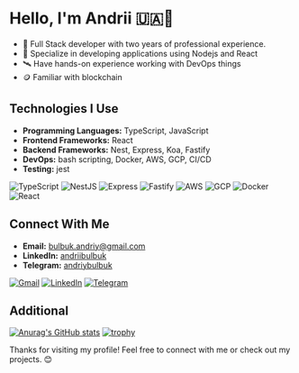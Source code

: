 # Hello, I'm Andrii 🇺🇦👋

- 🔭 Full Stack developer with two years of professional experience.
- 🌱 Specialize in developing applications using Nodejs and React
- 🛰️ Have hands-on experience working with DevOps things
- 🪙 Familiar with blockchain

## Technologies I Use

- **Programming Languages:** TypeScript, JavaScript
- **Frontend Frameworks:** React
- **Backend Frameworks:** Nest, Express, Koa, Fastify
- **DevOps:** bash scripting, Docker, AWS, GCP, CI/CD
- **Testing:** jest

![TypeScript](https://img.shields.io/badge/TypeScript-%23007ACC.svg?style=for-the-badge&logo=typescript&logoColor=white)
![NestJS](https://img.shields.io/badge/NestJS-E0234E?style=for-the-badge&logo=nestjs&logoColor=white)
![Express](https://img.shields.io/badge/Express.js-404D59?style=for-the-badge)
![Fastify](https://img.shields.io/badge/Fastify-202020?style=for-the-badge&logo=fastify&logoColor=white)
![AWS](https://img.shields.io/badge/AWS-%23FF9900.svg?style=for-the-badge&logo=amazon-aws&logoColor=white)
![GCP](https://img.shields.io/badge/Google%20Cloud-%234285F4.svg?style=for-the-badge&logo=google-cloud&logoColor=white)
![Docker](https://img.shields.io/badge/Docker-%230db7ed.svg?style=for-the-badge&logo=docker&logoColor=white)
![React](https://img.shields.io/badge/React-%2320232a.svg?style=for-the-badge&logo=react&logoColor=%2361DAFB)

## Connect With Me

- **Email:** <bulbuk.andriy@gmail.com>
- **LinkedIn:** [andriibulbuk](https://www.linkedin.com/in/andrii-bulbuk-2b9707228/)
- **Telegram:** [andriybulbuk](https://t.me/andriybulbuk)

[![Gmail](https://img.shields.io/badge/-Gmail-c14438?style=flat-square&logo=Gmail&logoColor=white)](mailto:bulbuk.andriy@gmail.com)
[![LinkedIn](https://img.shields.io/badge/-LinkedIn-blue?style=flat-square&logo=Linkedin&logoColor=white&link=https://www.linkedin.com/in/andrii-bulbuk-2b9707228/)](https://www.linkedin.com/in/andrii-bulbuk-2b9707228/)
[![Telegram](https://img.shields.io/badge/-Telegram-0088cc?style=flat-square&logo=Telegram&logoColor=white&link=https://t.me/andriybulbuk)](https://t.me/andriybulbuk)

## Additional

[![Anurag's GitHub stats](https://github-readme-stats.vercel.app/api?username=andriibulbuk&show_icons=true&theme=radical)](https://github.com/andriibulbuk/github-readme-stats)
[![trophy](https://github-profile-trophy.vercel.app/?username=andriibulbuk&theme=monokai&title=Stars,Commit,PullRequest,Repositories)](https://github.com/andriibulbuk/github-profile-trophy)


Thanks for visiting my profile! Feel free to connect with me or check out my projects. 😊

